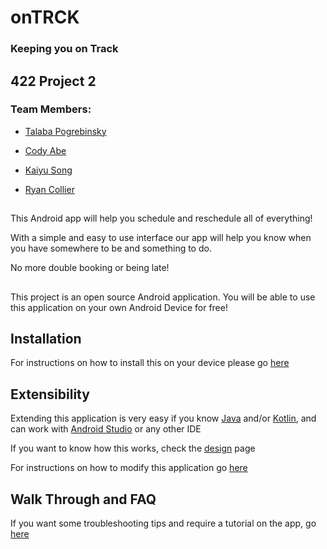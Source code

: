 # onTRCK #
### Keeping you on Track

##
## 422 Project 2

### Team Members:
 - [Talaba Pogrebinsky](https://github.com/pogrebinsky2010)
 
 - [Cody Abe](https://github.com/codemasa)
 
 - [Kaiyu Song](https://github.com/kaiyus)
 
 - [Ryan Collier](https://github.com/FidgetYou)
##
This Android app will help you schedule and reschedule all of everything!

With a simple and easy to use interface our app will help you know when you have somewhere to be and something to do.

No more double booking or being late!

##
This project is an open source Android application. You will be able to use this application on your own Android Device for free!

## Installation 
For instructions on how to install this on your device please go [here](https://github.com/codemasa/422Project2/wiki/Install)

##
## Extensibility 
Extending this application is very easy if you know [Java](https://www.java.com/en/) and/or [Kotlin](https://kotlinlang.org), and can work with [Android Studio](https://developer.android.com/studio/index.html) or any other IDE

If you want to know how this works, check the [design](./README.md) page

For instructions on how to modify this application go [here](./README.md)

##
## Walk Through and FAQ 
If you want some troubleshooting tips and require a tutorial on the app, go [here](./README.md)
